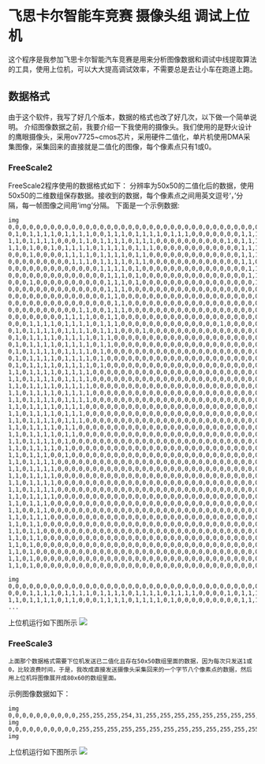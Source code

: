 # 飞思卡尔智能车竞赛 摄像头组 调试上位机

 这个程序是我参加飞思卡尔智能汽车竞赛是用来分析图像数据和调试中线提取算法的工具，使用上位机，可以大大提高调试效率，不需要总是去让小车在跑道上跑。

## 数据格式

 由于这个软件，我写了好几个版本，数据的格式也改了好几次，以下做一个简单说明。
 介绍图像数据之前，我要介绍一下我使用的摄像头。我们使用的是野火设计的鹰眼摄像头，采用ov7725~cmos芯片，采用硬件二值化，单片机使用DMA采集图像，采集回来的直接就是二值化的图像，每个像素点只有1或0。

### FreeScale2

 FreeScale2程序使用的数据格式如下：
 分辨率为50x50的二值化后的数据，使用50x50的二维数组保存数据。接收到的数据，每个像素点之间用英文逗号‘，’分隔，每一帧图像之间用‘img’分隔。
 下面是一个示例数据:

    
    img
    0,0,0,0,0,0,0,0,0,0,0,0,0,0,0,0,0,0,0,0,0,0,0,0,0,0,0,0,0,0,0,0,0,0,0,0,0,0,0,0,0,0,0,0,0,0,0,0,0,0,
    0,1,0,1,1,1,1,0,1,1,1,1,0,0,1,1,1,0,1,1,1,1,0,1,1,1,0,0,0,0,0,0,0,1,1,1,1,0,1,1,1,1,0,1,1,1,1,0,0,0,
    1,1,0,1,1,1,1,0,0,0,1,1,0,1,1,1,1,0,1,1,1,0,0,0,0,0,0,0,0,0,0,1,0,1,1,1,1,0,1,1,1,1,0,1,1,1,1,0,1,1,
    1,1,0,1,0,0,1,0,1,1,1,1,0,1,1,1,1,0,1,1,1,0,0,0,0,0,0,0,0,0,0,0,0,1,1,1,1,0,1,1,1,1,0,1,1,1,1,0,1,1,
    0,0,0,1,0,0,0,0,1,1,1,1,0,1,1,1,1,0,1,1,0,0,0,0,0,0,0,0,0,0,0,0,0,1,1,1,1,0,1,1,1,1,0,1,1,1,1,0,1,0,
    0,0,0,0,0,0,0,0,0,1,1,1,0,1,1,1,1,0,1,1,0,0,0,0,0,0,0,0,0,0,0,0,0,1,1,0,1,0,0,1,1,1,0,1,1,1,1,0,1,0,
    0,0,0,0,0,0,0,0,0,0,0,0,0,1,1,1,1,0,1,0,0,0,0,0,0,0,0,0,0,0,0,0,0,0,1,1,1,0,0,0,0,1,0,1,1,1,1,0,1,0,
    0,0,0,0,0,0,0,0,0,0,0,0,0,0,1,1,1,0,1,0,0,0,0,0,0,0,0,0,0,0,0,0,0,0,1,1,0,0,1,0,0,0,0,1,1,1,1,0,1,0,
    0,0,0,1,0,0,0,0,0,0,0,0,0,0,1,1,1,0,1,0,0,0,0,0,0,0,0,0,0,0,0,0,0,0,0,1,1,0,0,0,0,0,0,1,1,1,1,0,1,0,
    0,0,0,0,0,0,0,0,0,0,0,0,0,0,1,1,1,0,0,0,0,0,0,0,0,0,0,0,0,0,0,0,0,0,0,0,1,0,0,0,0,0,0,0,1,1,1,0,0,0,
    0,0,0,0,0,0,0,0,0,0,0,0,0,0,1,1,0,0,0,0,0,0,0,0,0,0,0,0,0,0,0,0,0,0,0,0,1,0,0,0,0,0,0,0,0,1,0,0,0,0,
    0,0,0,0,0,0,0,0,0,0,0,0,0,0,0,1,1,0,0,0,0,0,0,0,0,0,0,0,0,0,0,0,0,0,0,0,0,0,1,0,0,0,0,0,0,0,0,0,0,0,
    0,0,0,0,0,0,0,0,0,0,1,1,0,0,1,1,1,0,0,0,0,0,0,0,0,0,0,0,0,0,0,0,0,0,0,0,0,0,1,0,0,0,0,0,0,0,0,0,0,0,
    0,0,0,0,0,0,0,0,1,1,1,1,0,0,1,1,0,0,0,0,0,0,0,0,0,0,0,0,0,0,0,0,0,0,0,0,0,0,1,1,0,0,0,0,0,0,0,0,0,0,
    0,0,0,1,1,1,1,0,1,1,1,1,0,1,1,1,0,0,0,0,0,0,0,0,0,0,0,0,0,0,1,0,0,0,0,0,0,0,0,1,1,0,0,0,0,0,0,0,0,0,
    0,1,0,1,1,1,1,0,1,1,1,1,0,1,1,1,0,0,0,1,0,0,0,0,0,0,0,0,0,0,0,0,0,0,0,0,0,0,0,1,1,0,0,0,0,0,0,0,0,0,
    0,1,0,1,1,1,1,0,1,1,1,1,0,1,1,0,0,0,0,0,0,0,0,0,0,0,0,0,0,0,0,0,0,0,0,0,0,0,0,0,1,1,0,0,0,0,0,0,0,0,
    0,1,0,1,1,1,1,0,1,1,1,1,0,1,1,0,0,0,0,0,0,0,0,0,0,0,0,0,0,0,0,0,0,0,0,0,0,0,0,0,0,1,0,0,0,0,0,0,0,0,
    0,1,0,1,1,1,1,0,1,1,1,1,0,1,0,0,0,0,0,0,0,0,0,0,0,0,0,0,0,0,0,0,0,0,0,0,0,0,0,0,0,1,0,1,0,0,0,0,0,1,
    0,1,0,1,1,1,1,0,1,1,1,1,0,1,0,0,0,0,0,0,0,0,0,0,0,0,0,0,0,0,0,0,0,0,0,0,0,0,0,0,0,0,0,1,1,0,0,0,0,1,
    0,1,0,1,1,1,1,0,1,1,1,1,0,1,0,0,0,0,0,0,0,0,0,0,0,0,0,0,0,0,0,0,0,0,0,0,0,0,0,0,0,0,0,1,1,1,0,0,1,1,
    1,1,0,1,1,1,1,0,1,1,1,1,0,0,0,0,0,0,0,0,0,0,0,0,0,0,0,0,0,0,0,0,0,0,0,0,0,0,0,0,0,0,0,1,1,1,1,0,0,1,
    1,1,0,1,1,1,1,0,1,1,1,1,0,0,0,0,0,0,0,0,0,0,0,0,0,0,0,0,0,0,0,0,0,0,0,0,0,0,0,0,0,0,0,0,1,1,1,0,1,1,
    1,1,0,1,1,1,1,0,1,1,1,1,0,0,0,0,0,0,0,0,0,0,0,0,0,0,0,0,0,0,0,0,0,0,0,0,0,0,0,0,0,0,0,0,1,1,1,0,1,1,
    1,1,0,1,1,1,1,0,1,1,1,1,0,0,0,0,0,0,0,0,0,0,0,0,0,0,0,0,0,0,0,0,0,0,0,0,0,0,0,0,0,0,0,0,1,1,1,0,1,1,
    1,1,0,1,1,1,1,0,1,1,1,1,0,0,0,0,0,0,0,0,0,0,0,0,0,0,0,0,0,0,0,0,0,0,0,0,0,0,0,0,0,0,0,0,0,1,1,0,1,1,
    1,1,0,1,1,1,1,0,1,1,1,0,0,0,0,0,0,0,0,0,0,0,0,0,0,0,0,0,0,0,0,0,0,0,0,0,0,0,0,0,0,0,0,0,0,1,1,0,1,1,
    1,1,0,1,1,1,1,0,1,1,1,0,0,0,0,0,0,0,0,0,0,0,0,0,0,0,0,0,0,0,0,0,0,0,0,0,0,0,0,0,0,0,0,0,0,0,1,0,0,1,
    1,1,0,1,1,1,1,0,1,1,1,0,0,0,0,0,0,0,0,0,0,0,0,0,0,0,0,0,0,0,0,0,0,0,0,0,0,0,0,0,0,0,0,0,0,0,1,0,1,1,
    1,1,0,1,1,1,1,0,1,1,0,0,0,0,0,0,0,0,0,0,0,0,0,0,0,0,0,0,0,0,0,0,0,0,0,0,0,0,0,0,0,0,0,0,0,0,0,0,1,1,
    1,1,0,1,1,1,1,0,1,1,0,0,0,0,0,0,0,0,0,0,0,0,0,0,0,0,0,0,0,0,0,0,0,0,0,0,0,0,0,0,0,0,0,0,0,0,0,0,1,1,        
    1,1,0,1,1,1,1,0,1,0,0,0,0,0,0,0,0,0,0,0,0,0,0,0,0,0,0,0,0,0,0,0,0,0,0,0,0,0,0,0,0,0,0,0,0,0,0,0,1,1,
    1,1,0,1,1,1,1,0,1,0,0,0,0,0,0,0,0,0,0,0,0,0,0,0,0,0,0,0,0,0,0,0,0,0,0,0,0,0,0,0,0,0,0,0,0,0,0,0,0,1,
    1,1,0,1,1,1,0,0,1,0,0,0,0,0,0,0,0,0,0,0,0,0,0,0,0,0,0,0,0,0,0,0,0,0,0,0,0,0,0,0,0,0,0,0,0,0,0,0,0,1,
    1,1,0,1,1,1,1,0,0,0,0,0,0,0,0,0,0,0,0,0,0,0,0,0,0,0,0,0,0,0,0,0,0,0,0,0,0,0,0,0,0,0,0,0,0,0,0,0,0,1,
    1,1,0,1,1,1,1,0,0,0,0,0,0,0,0,0,0,0,0,0,0,0,0,0,0,0,0,0,0,0,0,0,0,0,0,0,0,0,0,0,0,0,0,0,0,0,0,0,0,1,
    1,1,0,1,1,1,1,0,0,0,0,0,0,0,0,0,0,0,0,0,0,0,0,0,0,0,0,0,0,0,0,0,0,0,0,0,0,0,0,0,0,0,0,0,0,0,0,0,0,1,
    1,1,0,1,1,1,1,0,0,0,0,0,0,0,0,0,0,0,0,0,0,0,0,0,0,0,0,0,0,0,0,0,0,0,0,0,0,0,0,0,0,0,0,0,0,0,0,0,0,1,
    1,1,0,1,1,1,1,0,0,0,0,0,0,0,0,0,0,0,0,0,0,0,0,0,0,0,0,0,0,0,0,0,0,0,0,0,0,0,0,0,0,0,0,0,0,0,0,0,0,1,
    1,1,0,1,1,1,1,0,0,0,0,0,0,0,0,0,0,0,0,0,0,0,0,0,0,0,0,0,0,0,0,0,0,0,0,0,0,0,0,0,0,0,0,0,0,0,0,0,0,1,
    1,1,0,1,1,1,0,0,0,0,0,0,0,0,0,0,0,0,0,0,0,0,0,0,0,0,0,0,0,0,0,0,0,0,0,0,0,0,0,0,0,0,0,0,0,0,0,0,0,1,
    1,1,0,0,1,1,0,0,0,0,0,0,0,0,0,0,0,0,0,0,0,0,0,0,0,0,0,0,0,0,0,0,0,0,0,0,0,0,0,0,0,0,0,0,0,0,0,0,0,1,
    1,1,0,1,1,1,0,0,0,0,0,0,0,0,0,0,0,0,0,0,0,0,0,0,0,0,0,0,0,0,0,0,0,0,0,0,0,0,0,0,0,0,0,0,0,0,0,0,0,1,
    1,1,0,1,1,0,0,0,0,0,0,0,0,0,0,0,0,0,0,0,0,0,0,0,0,0,0,0,0,0,0,0,0,0,0,0,0,0,0,0,0,0,0,0,0,0,0,0,0,1,
    1,1,0,1,1,0,0,0,0,0,0,0,0,0,0,0,0,0,0,0,0,0,0,0,0,0,0,0,0,0,0,0,0,0,0,0,0,0,0,0,0,0,0,0,0,0,0,0,0,1,
    1,1,0,1,1,0,0,0,0,0,0,0,0,0,0,0,0,0,0,0,0,0,0,0,0,0,0,0,0,0,0,0,0,0,0,0,0,0,0,0,0,0,0,0,0,0,0,0,0,1,
    1,1,0,1,0,0,0,0,0,0,0,0,0,0,0,0,0,0,0,0,0,0,0,0,0,0,0,0,0,0,0,0,0,0,0,0,0,0,0,0,0,0,0,0,0,0,0,0,0,1,
    1,1,0,1,0,0,0,0,0,0,0,0,0,0,0,0,0,0,0,0,0,0,0,0,0,0,0,0,0,0,0,0,0,0,0,0,0,0,0,0,0,0,0,0,0,0,0,0,0,1,
    1,1,0,1,0,0,0,0,0,0,0,0,0,0,0,0,0,0,0,0,0,0,0,0,0,0,0,0,0,0,0,0,0,0,0,0,0,0,0,0,0,0,0,0,0,0,0,0,0,0,
    1,1,0,1,0,0,0,0,0,0,0,0,0,0,0,0,0,0,0,0,0,0,0,0,0,0,0,0,0,0,0,0,0,0,0,0,0,0,0,0,0,0,0,0,0,0,0,0,0,0,

    img
    0,0,0,0,0,0,0,0,0,0,0,0,0,0,0,0,0,0,0,0,0,0,0,0,0,0,0,0,0,0,0,0,0,0,0,0,0,0,0,0,0,0,0,0,0,0,0,0,0,0,
    0,0,0,1,1,1,1,0,1,1,1,1,0,1,1,1,1,0,1,1,1,1,0,1,1,1,1,0,0,0,0,1,0,1,1,1,1,0,1,1,1,1,0,1,1,1,1,0,0,0,
    1,1,0,1,1,1,1,0,1,1,0,0,0,1,1,1,1,0,1,1,1,1,0,1,0,0,0,0,0,0,0,0,0,1,1,1,1,0,1,1,1,1,0,1,1,1,1,0,1,1,
    ...


上位机运行如下图所示
![](/images/freescale/FreeScale2.png)

### FreeScale3

    上面那个数据格式需要下位机发送已二值化且存在50x50数组里面的数据，因为每次只发送1或0，比较浪费时间，于是，我改成直接发送摄像头采集回来的一个字节八个像素点的数据，然后用上位机将图像展开成80x60的数组里面。

 示例图像数据如下：
 
    img
    0,0,0,0,0,0,0,0,0,0,255,255,255,254,31,255,255,255,255,255,255,255,255,248,63,255,255,255,1,255,255,255,255,255,255,254,14,0,0,7,255,255,255,255,240,0,0,0,0,0,255,255,255,255,0,0,0,0,0,0,255,255,255,240,0,0,0,0,7,255,255,255,255,128,0,0,255,255,255,255,255,255,254,0,0,31,255,255,255,255,255,255,248,0,0,127,255,255,255,248,255,255,240,0,0,255,255,255,255,240,255,255,192,0,0,255,255,255,255,240,255,255,128,0,0,255,255,255,255,240,255,255,0,0,0,255,255,255,255,248,255,254,0,0,0,127,255,255,255,248,255,252,0,0,0,63,255,255,255,252,255,252,0,0,0,15,255,255,255,254,255,248,0,0,0,3,255,255,255,255,255,248,0,0,0,0,255,255,255,255,255,248,0,0,0,0,31,255,255,255,255,240,0,0,0,0,7,253,255,255,255,240,0,0,0,0,3,253,255,255,255,240,0,0,0,0,0,255,255,255,255,240,0,0,0,0,0,63,255,255,255,248,0,0,0,0,0,31,255,255,255,248,0,0,0,0,0,7,255,255,255,248,0,0,0,0,0,3,255,255,255,252,0,0,0,0,0,1,255,255,255,252,0,0,0,0,0,0,255,255,255,254,0,0,0,0,0,0,127,255,255,255,0,0,0,0,0,0,63,255,255,255,0,0,0,0,0,0,31,255,255,255,128,0,0,0,0,0,15,255,255,255,192,0,0,0,0,0,7,255,255,255,192,0,0,0,0,0,3,255,255,255,224,0,0,0,0,0,1,255,255,255,224,0,0,0,0,0,0,255,255,255,240,0,0,0,0,0,0,255,255,255,240,0,0,0,0,0,0,127,255,255,240,0,0,0,0,0,0,63,255,255,240,0,0,0,0,0,0,63,255,255,240,0,0,0,0,0,0,31,255,255,248,0,0,0,0,0,0,15,255,255,248,0,0,0,0,0,0,15,255,255,248,0,0,0,0,0,0,7,255,255,248,0,0,0,0,0,0,7,255,255,248,0,0,0,0,0,0,3,255,255,240,0,0,0,0,0,0,3,255,255,240,0,0,0,0,0,0,1,255,255,240,0,0,0,0,0,0,1,255,255,240,0,0,0,0,0,0,1,255,255,240,0,0,0,0,0,0,0,255,255,224,0,0,0,0,0,0,0,255,255,224,0,0,0,0,0,0,0,255,255,224,0,0,0,0,0,0,0,255,255,224,0,0,0,0,0,0,0,255,255,224,0,0,0,0,0,0,0,255,255,192,0,0,0,0,0,0,0,255,255,192,0,0,0,0,0,0,0,255,255,192,0,0,0,0,0,0,0,
    img
    0,0,0,0,0,0,0,0,0,0,255,255,255,255,255,255,255,255,255,255,255,255,255,248,31,255,255,255,255,255,255,255,255,255,255,255,255,248,0,63,255,255,255,255,254,0,0,0,0,0,255,255,255,255,192,0,0,0,0,0,255,255,255,252,0,0,0,0,1,255,255,255,255,224,0,0,0,0,31,255,255,255,255,0,0,7,255,255,255,255,255,255,252,0,0,15,255,255,255,255,255,255,248,0,0,127,255,255,255,248,255,255,224,0,0,255,255,255,255,248,255,255,192,0,0,255,255,255,255,248,255,255,128,0,0,255,255,255,255,248,255,255,0,0,0,255,255,255,255,248,255,254,0,0,0,127,255,255,255,252,255,252,0,0,0,63,255,255,255,254,255,248,0,0,0,31,255,255,255,254,255,248,0,0,0,7,255,255,255,255,255,240,0,0,0,1,255,255,255,255,255,240,0,0,0,0,127,255,255,255,255,240,0,0,0,0,31,253,255,255,255,224,0,0,0,0,7,255,255,255,255,224,0,0,0,0,1,255,255,255,255,224,0,0,0,0,0,127,255,255,255,240,0,0,0,0,0,63,255,255,255,240,0,0,0,0,0,15,255,255,255,240,0,0,0,0,0,7,255,255,255,240,0,0,0,0,0,3,255,255,255,248,0,0,0,0,0,0,255,255,255,248,0,0,0,0,0,0,127,255,255,252,0,0,0,0,0,0,63,255,255,252,0,0,0,0,0,0,31,255,255,254,0,0,0,0,0,0,15,255,255,255,0,0,0,0,0,0,7,255,255,255,0,0,0,0,0,0,3,255,255,255,128,0,0,0,0,0,1,255,255,255,192,0,0,0,0,0,1,255,255,255,192,0,0,0,0,0,0,255,255,255,192,0,0,0,0,0,0,127,255,255,224,0,0,0,0,0,0,63,255,255,224,0,0,0,0,0,0,63,255,255,224,0,0,0,0,0,0,31,255,255,224,0,0,0,0,0,0,31,255,254,240,0,0,0,0,0,0,15,255,255,240,0,0,0,0,0,0,7,255,255,240,0,0,0,0,0,0,7,255,255,240,0,0,0,0,0,0,3,255,255,240,0,0,0,0,0,0,3,255,255,240,0,0,0,0,0,0,1,255,255,240,0,0,0,0,0,0,1,255,255,240,0,0,0,0,0,0,0,255,255,240,0,0,0,0,0,0,0,255,255,224,0,0,0,0,0,0,0,255,255,224,0,0,0,0,0,0,0,255,255,224,0,0,0,0,0,0,0,255,255,224,0,0,0,0,0,0,0,255,255,224,0,0,0,0,0,0,0,255,255,192,0,0,0,0,0,0,0,255,255,192,0,0,0,0,0,0,0,
    img
 
上位机运行如下图所示
![](/images/freescale/FreeScale3.png)
